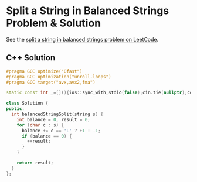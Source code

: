 # Split a String in Balanced Strings Problem & Solution

See the [split a string in balanced strings problem on LeetCode](https://leetcode.com/problems/split-a-string-in-balanced-strings).

## C++ Solution

```cpp
#pragma GCC optimize("Ofast")
#pragma GCC optimization("unroll-loops")
#pragma GCC target("avx,avx2,fma")

static const int _=[](){ios::sync_with_stdio(false);cin.tie(nullptr);cout.tie(nullptr);return 0;}();

class Solution {
public:
  int balancedStringSplit(string s) {
    int balance = 0, result = 0;
    for (char c : s) {
      balance += c == 'L' ? +1 : -1;
      if (balance == 0) {
        ++result;
      }
    }

    return result;
  }
};
```
